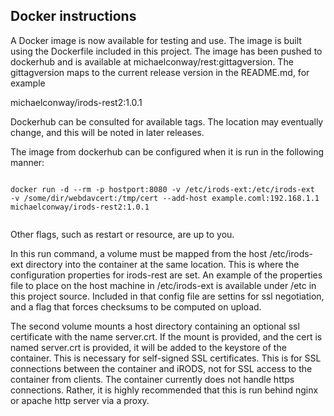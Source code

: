 ## Docker instructions

A Docker image is now available for testing and use.  The image is built using the Dockerfile included in this project.  The image has been pushed to dockerhub and is available at michaelconway/rest:gittagversion.  The gittagversion maps to the current release version in the README.md, for example

michaelconway/irods-rest2:1.0.1

Dockerhub can be consulted for available tags.  The location may eventually change, and this will be noted in later releases.

The image from dockerhub can be configured when it is run in the following manner:

```

docker run -d --rm -p hostport:8080 -v /etc/irods-ext:/etc/irods-ext  -v /some/dir/webdavcert:/tmp/cert --add-host example.coml:192.168.1.1 michaelconway/irods-rest2:1.0.1


```

Other flags, such as restart or resource, are up to you.  

In this run command, a volume must be mapped from the host /etc/irods-ext directory into the container at the same location. This is where the configuration properties for irods-rest are set.  An example of the properties file to place on the host machine in /etc/irods-ext is available under /etc in this project source.  Included in that config file are settins for ssl negotiation, and a flag that forces checksums to be computed on upload.

The second volume mounts a host directory containing an optional ssl certificate with the name server.crt.  If the mount is provided, and the cert is named server.crt is provided, it will be added to the keystore of the container.  This is necessary for self-signed SSL certificates.  This is for SSL connections between the container and iRODS, not for SSL access to the container from clients.  The container currently does not handle https connections.  Rather, it is highly recommended that this is run behind nginx or apache http server via a proxy.  